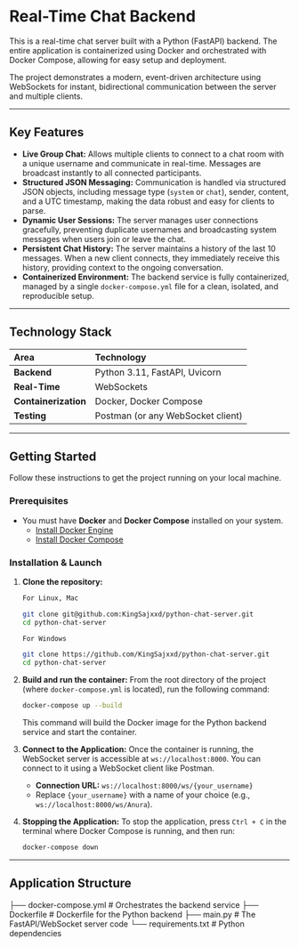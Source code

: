 # Real-Time Chat Backend

This is a real-time chat server built with a Python (FastAPI) backend. The entire application is containerized using Docker and orchestrated with Docker Compose, allowing for easy setup and deployment.

The project demonstrates a modern, event-driven architecture using WebSockets for instant, bidirectional communication between the server and multiple clients.

---

## Key Features

* **Live Group Chat:** Allows multiple clients to connect to a chat room with a unique username and communicate in real-time. Messages are broadcast instantly to all connected participants.
* **Structured JSON Messaging:** Communication is handled via structured JSON objects, including message type (`system` or `chat`), sender, content, and a UTC timestamp, making the data robust and easy for clients to parse.
* **Dynamic User Sessions:** The server manages user connections gracefully, preventing duplicate usernames and broadcasting system messages when users join or leave the chat.
* **Persistent Chat History:** The server maintains a history of the last 10 messages. When a new client connects, they immediately receive this history, providing context to the ongoing conversation.
* **Containerized Environment:** The backend service is fully containerized, managed by a single `docker-compose.yml` file for a clean, isolated, and reproducible setup.

---

## Technology Stack

| Area               | Technology                          |
| :----------------- | :---------------------------------- |
| **Backend** | Python 3.11, FastAPI, Uvicorn       |
| **Real-Time** | WebSockets                          |
| **Containerization** | Docker, Docker Compose              |
| **Testing** | Postman (or any WebSocket client)   |

---

## Getting Started

Follow these instructions to get the project running on your local machine.

### Prerequisites

* You must have **Docker** and **Docker Compose** installed on your system.
    * [Install Docker Engine](https://docs.docker.com/engine/install/)
    * [Install Docker Compose](https://docs.docker.com/compose/install/)

### Installation & Launch

1.  **Clone the repository:**
    ```bash
    For Linux, Mac

    git clone git@github.com:KingSajxxd/python-chat-server.git
    cd python-chat-server

    For Windows

    git clone https://github.com/KingSajxxd/python-chat-server.git
    cd python-chat-server
    ```

2.  **Build and run the container:**
    From the root directory of the project (where `docker-compose.yml` is located), run the following command:
    ```bash
    docker-compose up --build
    ```
    This command will build the Docker image for the Python backend service and start the container.

3.  **Connect to the Application:**
    Once the container is running, the WebSocket server is accessible at `ws://localhost:8000`. You can connect to it using a WebSocket client like Postman.
    * **Connection URL:** `ws://localhost:8000/ws/{your_username}`
    * Replace `{your_username}` with a name of your choice (e.g., `ws://localhost:8000/ws/Anura`).

4.  **Stopping the Application:**
    To stop the application, press `Ctrl + C` in the terminal where Docker Compose is running, and then run:
    ```bash
    docker-compose down
    ```

---

## Application Structure

├── docker-compose.yml      # Orchestrates the backend service
├── Dockerfile              # Dockerfile for the Python backend
├── main.py                 # The FastAPI/WebSocket server code
└── requirements.txt        # Python dependencies